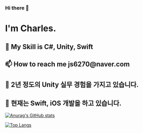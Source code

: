 ### Hi there 👋

<h1>I'm Charles.</h1>

<h2>🌱 My Skill is C#, Unity, Swift</h2>
<h2>📫 How to reach me js6270@naver.com</h2>

<h2>🔭 2년 정도의 Unity 실무 경험을 가지고 있습니다.</h2>
<h2>🔭 현재는 Swift, iOS 개발을 하고 있습니다. </h2>


 [![Anurag's GitHub stats](https://github-readme-stats.vercel.app/api?username=ryan2414)](https://github.com/anuraghazra/github-readme-stats)

[![Top Langs](https://github-readme-stats.vercel.app/api/top-langs/?username=ryan2414&layout=compact)](https://github.com/anuraghazra/github-readme-stats)
<!--
**ryan2414/ryan2414** is a ✨ _special_ ✨ repository because its `README.md` (this file) appears on your GitHub profile.

Here are some ideas to get you started:

- 🔭 I’m currently working on ...
- 🌱 I’m currently learning ...
- 👯 I’m looking to collaborate on ...
- 🤔 I’m looking for help with ...
- 💬 Ask me about ...
- 📫 How to reach me: ...
- 😄 Pronouns: ...
- ⚡ Fun fact: ...
-->
